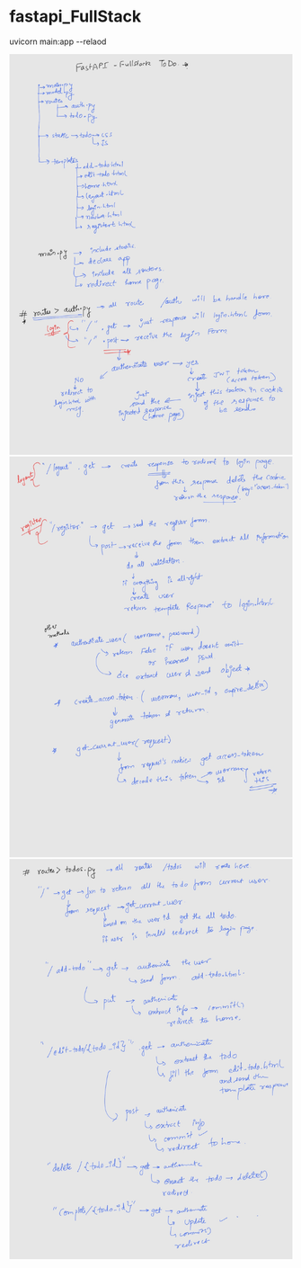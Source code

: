 # fastapi_FullStack

uvicorn main:app --relaod

![Alt text](docs/docsimg1.jpg)
![Alt text](docs/docsimg2.jpg)
![Alt text](docs/docsimg3.jpg)